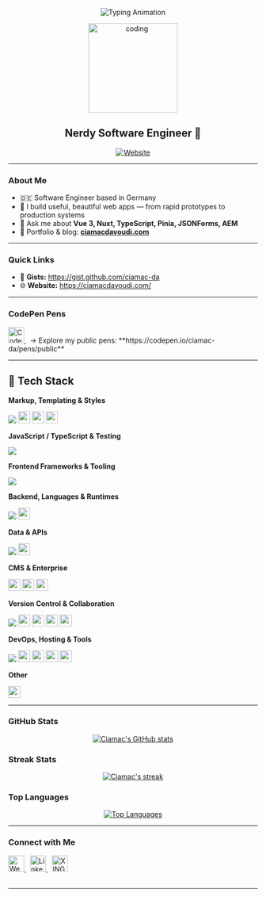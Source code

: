 <!-- Hero -->
<p align="center">
  <img src="https://readme-typing-svg.herokuapp.com?size=28&duration=3500&pause=900&center=true&vCenter=true&width=980&lines=Hi+there%2C+I'm+Ciamac+%F0%9F%91%BD;Software+Engineer+in+Germany;Javascript+%E2%80%A2+Vue+%E2%80%A2+Nuxt+%E2%80%A2+TypeScript+%E2%80%A2+React+%E2%80%A2+NextJs+%E2%80%A2+NodeJs" alt="Typing Animation" />
</p>

<p align="center">
  <img src="https://media.giphy.com/media/qgQUggAC3Pfv687qPC/giphy.gif" alt="coding" height="180" />
</p>

<h2 align="center">Nerdy Software Engineer 🚀</h2>

<p align="center">
  <a href="https://ciamacdavoudi.com/">
    <img alt="Website" src="https://img.shields.io/website?label=ciamacdavoudi.com&style=for-the-badge&url=https%3A%2F%2Fciamacdavoudi.com%2F">
  </a>
</p>

---

### About Me

- 🇩🇪  Software Engineer based in Germany  
- 🧩  I build useful, beautiful web apps — from rapid prototypes to production systems  
- 💬  Ask me about **Vue 3, Nuxt, TypeScript, Pinia, JSONForms, AEM**  
- 🔗  Portfolio & blog: **[ciamacdavoudi.com](https://ciamacdavoudi.com/)**

---

### Quick Links

- 📌 **Gists:** https://gist.github.com/ciamac-da  
- 🌐 **Website:** https://ciamacdavoudi.com/  

---

### CodePen Pens

<a href="https://codepen.io/ciamac-da/pens/public">
  <img alt="CodePen" height="32" src="https://img.shields.io/badge/CodePen-000000?logo=codepen&logoColor=white" />
</a>
&nbsp; → Explore my public pens: **https://codepen.io/ciamac-da/pens/public**

<!-- Optional: showcase a few pens with thumbnails (replace PEN_ID with your pen’s ID)
<p>
  <a href="https://codepen.io/ciamac-da/pen/PEN_ID">
    <img src="https://shots.codepen.io/ciamac-da/pen/PEN_ID-512.webp" alt="Pen preview" height="120" />
  </a>
</p>
-->

---

## 🧰 Tech Stack

**Markup, Templating & Styles**
<p>
  <img src="https://skillicons.dev/icons?i=html,css,scss,styledcomponents,bootstrap,tailwind,mui,pug&perline=12" />
  <!-- Colored badges for items with visibility issues or missing icons -->
  <img src="https://img.shields.io/badge/Storybook-FF4785?logo=storybook&logoColor=white" height="24" />
  <img src="https://img.shields.io/badge/XML-0F172A?logo=w3c&logoColor=white" height="24" />
  <img src="https://img.shields.io/badge/EJS-6BAF92?logo=ejs&logoColor=white" height="24" />
</p>

**JavaScript / TypeScript & Testing**
<p>
  <img src="https://skillicons.dev/icons?i=javascript,typescript,jquery,jest,vitest&perline=12" />
</p>

**Frontend Frameworks & Tooling**
<p>
  <img src="https://skillicons.dev/icons?i=vue,nuxt,react,redux,nextjs,vite,webpack&perline=12" />
</p>

**Backend, Languages & Runtimes**
<p>
  <img src="https://skillicons.dev/icons?i=nodejs,express,java,python,deno&perline=12" />
  <img src="https://img.shields.io/badge/Oak%20(Deno)-1E293B?logo=deno&logoColor=white" height="24" />
</p>

**Data & APIs**
<p>
  <img src="https://skillicons.dev/icons?i=mongodb,graphql&perline=12" />
  <img src="https://img.shields.io/badge/JSONForms-2563EB?logo=json&logoColor=white" height="24" />
</p>

**CMS & Enterprise**
<p>
  <img src="https://img.shields.io/badge/Storyblok-09B3AF?logo=storyblok&logoColor=white" height="24" />
  <img src="https://img.shields.io/badge/Adobe%20Experience%20Manager%20(AEM)-FF0000?logo=adobe&logoColor=white" height="24" />
  <img src="https://img.shields.io/badge/WordPress-21759B?logo=wordpress&logoColor=white" height="24" />
</p>

**Version Control & Collaboration**
<p>
  <img src="https://skillicons.dev/icons?i=git,github,gitlab,bitbucket,notion&perline=12" />
  <img src="https://img.shields.io/badge/Trello-0052CC?logo=trello&logoColor=white" height="24" />
  <img src="https://img.shields.io/badge/Jira-0052CC?logo=jira&logoColor=white" height="24" />
  <img src="https://img.shields.io/badge/Mural-FF4F00?logo=mural&logoColor=white" height="24" />
  <img src="https://img.shields.io/badge/GitHub%20Copilot-000000?logo=githubcopilot&logoColor=white" height="24" />
</p>

**DevOps, Hosting & Tools**
<p>
  <img src="https://skillicons.dev/icons?i=nginx,docker,vercel,firebase,netlify,heroku,postman,raspberrypi,linux,ubuntu,idea,vscode,atom&perline=12" />
  <img src="https://img.shields.io/badge/Insomnia-4000BF?logo=insomnia&logoColor=white" height="24" />
  <img src="https://img.shields.io/badge/Render-2A2A72?logo=render&logoColor=white" height="24" />
  <img src="https://img.shields.io/badge/Office%20365-D83B01?logo=microsoftoffice&logoColor=white" height="24" />
  <img src="https://img.shields.io/badge/Kali%20Linux-557C94?logo=kalilinux&logoColor=white" height="24" />
</p>

**Other**
<p>
  <img src="https://img.shields.io/badge/Scratch-4D97FF?logo=scratch&logoColor=white" height="24" />
</p>

---

### GitHub Stats

<p align="center">
  <a href="https://github.com/ciamac-da">
    <img alt="Ciamac's GitHub stats" src="https://github-readme-stats.vercel.app/api?username=ciamac-da&theme=chartreuse-dark&show_icons=true&hide_border=true" />
  </a>
</p>

### Streak Stats
<p align="center">
  <a href="https://github.com/DenverCoder1/github-readme-streak-stats">
    <img title="Get streak stats at git.io/streak-stats" alt="Ciamac's streak" src="https://github-readme-streak-stats.herokuapp.com/?user=ciamac-da&theme=black-ice&hide_border=true&stroke=0000&background=060A0CD0"/>
  </a>
</p>

### Top Languages
<p align="center">
  <a href="https://github.com/anuraghazra/github-readme-stats">
    <img alt="Top Languages" src="https://github-readme-stats.vercel.app/api/top-langs/?username=ciamac-da&langs_count=8&count_private=true&layout=compact&theme=react&hide_border=true&bg_color=0D1117" />
  </a>
</p>

---

### Connect with Me

<a href="https://ciamacdavoudi.com/">
  <img alt="Website" height="32" src="https://img.shields.io/badge/Website-4285F4?logo=google-chrome&logoColor=white" />
</a>
&nbsp;
<a href="https://www.linkedin.com/in/ing-ciamac-davoudi-0a57a31a2/">
  <img alt="LinkedIn" height="32" src="https://img.shields.io/badge/LinkedIn-0A66C2?logo=linkedin&logoColor=white" />
</a>
&nbsp;
<a href="https://www.xing.com/profile/Ciamac_Davoudi/cv">
  <img alt="XING" height="32" src="https://img.shields.io/badge/XING-126567?logo=xing&logoColor=white" />
</a>

<br/>
<br/>

---

[website]: https://ciamacdavoudi.com/
[linkedin]: https://www.linkedin.com/in/ing-ciamac-davoudi-0a57a31a2/
[xing]: https://www.xing.com/profile/Ciamac_Davoudi/cv
